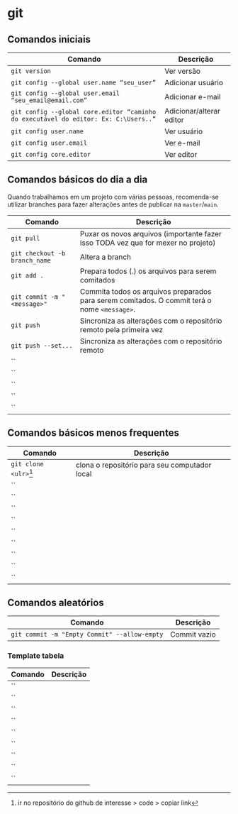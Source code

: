 # git


## Comandos iniciais
|Comando|Descrição |
|-------|----------|
|`git version`|Ver versão|
|`git config --global user.name “seu_user”`|Adicionar usuário|
|`git config --global user.email “seu_email@email.com”`|Adicionar e-mail|
|`git config --global core.editor “caminho do executável do editor: Ex: C:\Users..”`|Adicionar/alterar editor|
|`git config user.name`|Ver usuário|
|`git config user.email`|Ver e-mail|
|`git config core.editor`|Ver editor|


## Comandos básicos do dia a dia

Quando trabalhamos em um projeto com várias pessoas, recomenda-se utilizar branches para fazer alterações antes de publicar na `master`/`main`.

|Comando|Descrição |
|-------|----------|
|`git pull`|Puxar os novos arquivos (importante fazer isso TODA vez que for mexer no projeto)|
|`git checkout -b branch_name`|Altera a branch|
|`git add .`|Prepara todos (.) os arquivos para serem comitados|
|`git commit -m "<message>"`|Commita todos os arquivos preparados para serem comitados. O commit terá o nome `<message>`. |
|`git push`|Sincroniza as alterações com o repositório remoto pela primeira vez|
|`git push --set...`|Sincroniza as alterações com o repositório remoto|
|``||
|``||
|``||
|``||
|``||


## Comandos básicos menos frequentes
|Comando|Descrição |
|-------|----------|
|`git clone <ulr>`[^clone]|clona o repositório para seu computador local|
|``||
|``||
|``||
|``||
|``||
|``||
|``||
|``||
|``||



## Comandos aleatórios
|Comando|Descrição |
|-------|----------|
|`git commit -m "Empty Commit" --allow-empty`|Commit vazio|

[^clone]: ir no repositório do github de interesse > code > copiar link



### Template tabela
|Comando|Descrição |
|-------|----------|
|``||
|``||
|``||
|``||
|``||
|``||
|``||
|``||
|``||
